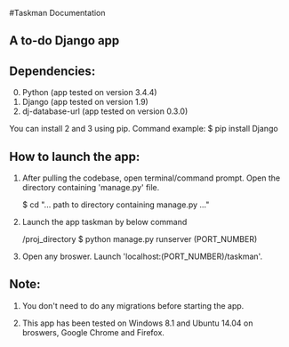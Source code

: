 #Taskman Documentation
## A to-do Django app


## Dependencies:
0. Python (app tested on version 3.4.4)
1. Django (app tested on version 1.9)
2. dj-database-url (app tested on version 0.3.0)

You can install 2 and 3 using pip.
Command example: $ pip install Django


## How to launch the app:
1. After pulling the codebase, open terminal/command prompt. Open the directory containing 'manage.py' file.
      
      $ cd "... path to directory containing manage.py ..."


2. Launch the app taskman by below command
      
      /proj_directory $ python manage.py runserver (PORT_NUMBER)


3. Open any broswer. Launch 'localhost:(PORT_NUMBER)/taskman'.

## Note:
1. You don't need to do any migrations before starting the app.

2. This app has been tested on Windows 8.1 and Ubuntu 14.04 on broswers, Google Chrome and Firefox.
